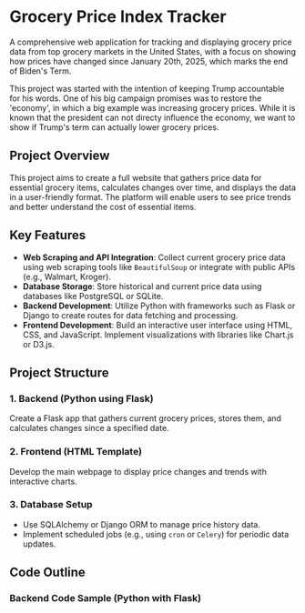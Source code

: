 # Grocery Price Index Tracker

A comprehensive web application for tracking and displaying grocery price data from top grocery markets in the United States, with a focus on showing how prices have changed since January 20th, 2025, which marks the end of Biden's Term.

This project was started with the intention of keeping Trump accountable for his words. One of his big campaign promises was to restore the 'economy', in which a big example was increasing grocery prices. While it is known that the president can not directy influence the economy, we want to show if Trump's term can actually lower grocery prices.

## Project Overview

This project aims to create a full website that gathers price data for essential grocery items, calculates changes over time, and displays the data in a user-friendly format. The platform will enable users to see price trends and better understand the cost of essential items.

## Key Features

- **Web Scraping and API Integration**: Collect current grocery price data using web scraping tools like `BeautifulSoup` or integrate with public APIs (e.g., Walmart, Kroger).
- **Database Storage**: Store historical and current price data using databases like PostgreSQL or SQLite.
- **Backend Development**: Utilize Python with frameworks such as Flask or Django to create routes for data fetching and processing.
- **Frontend Development**: Build an interactive user interface using HTML, CSS, and JavaScript. Implement visualizations with libraries like Chart.js or D3.js.

## Project Structure

### 1. Backend (Python using Flask)

Create a Flask app that gathers current grocery prices, stores them, and calculates changes since a specified date.

### 2. Frontend (HTML Template)

Develop the main webpage to display price changes and trends with interactive charts.

### 3. Database Setup

- Use SQLAlchemy or Django ORM to manage price history data.
- Implement scheduled jobs (e.g., using `cron` or `Celery`) for periodic data updates.

## Code Outline

### Backend Code Sample (Python with Flask)
